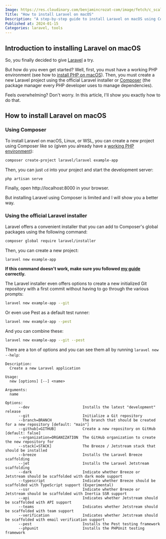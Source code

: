 ```yaml
---
Image: https://res.cloudinary.com/benjamincrozat-com/image/fetch/c_scale,f_webp,q_auto,w_1200/https://github.com/benjamincrozat/content/assets/3613731/abd33b35-a318-41e7-859c-7dab1e8010fe
Title: "How to install Laravel on macOS"
Description: "A step-by-step guide to install Laravel on macOS using Composer or the official Laravel installer."
Published at: 2024-01-15
Categories: laravel, tools
---
```


## Introduction to installing Laravel on macOS

So, you finally decided to give [Laravel](https://laravel.com) a try.

But how do you even get started? Well, first, you must have a working PHP environment (see how to [install PHP on macOS](https://benjamincrozat.com/install-php-mac-laravel-valet)). Then, you must create a new Laravel project using the official Laravel installer or [Composer](https://getcomposer.org) (the package manager every PHP developer uses to manage dependencies).

Feels overwhelming? Don't worry. In this article, I'll show you exactly how to do that.

## How to install Laravel on macOS

### Using Composer

To install Laravel on macOS, Linux, or WSL, you can create a new project using Composer like so (given you already have a [working PHP environment](https://benjamincrozat.com/install-php-mac-laravel-valet)):

```bash
composer create-project laravel/laravel example-app
```

Then, you can just `cd` into your project and start the development server:

```bash
php artisan serve
```

Finally, open http://localhost:8000 in your browser.

But installing Laravel using Composer is limited and I will show you a better way.

### Using the official Laravel installer

Laravel offers a convenient installer that you can add to Composer's global packages using the following command:

```bash
composer global require laravel/installer
```

Then, you can create a new project:

```bash
laravel new example-app
```

**If this command doesn't work, make sure you followed [my guide](https://benjamincrozat.com/install-php-mac-laravel-valet) correctly.**

The Laravel installer even offers options to create a new initialized Git repository with a first commit without having to go through the various prompts:

```bash
laravel new example-app --git
```

Or even use Pest as a default test runner:

```Bash
laravel new example-app --pest
```

And you can combine these:

```bash
laravel new example-app --git --pest
```

There are a ton of options and you can see them all by running `laravel new --help`:

```
Description:
  Create a new Laravel application

Usage:
  new [options] [--] <name>

Arguments:
  name                             

Options:
      --dev                        Installs the latest "development" release
      --git                        Initialize a Git repository
      --branch=BRANCH              The branch that should be created for a new repository [default: "main"]
      --github[=GITHUB]            Create a new repository on GitHub [default: false]
      --organization=ORGANIZATION  The GitHub organization to create the new repository for
      --stack[=STACK]              The Breeze / Jetstream stack that should be installed
      --breeze                     Installs the Laravel Breeze scaffolding
      --jet                        Installs the Laravel Jetstream scaffolding
      --dark                       Indicate whether Breeze or Jetstream should be scaffolded with dark mode support
      --typescript                 Indicate whether Breeze should be scaffolded with TypeScript support (Experimental)
      --ssr                        Indicate whether Breeze or Jetstream should be scaffolded with Inertia SSR support
      --api                        Indicates whether Jetstream should be scaffolded with API support
      --teams                      Indicates whether Jetstream should be scaffolded with team support
      --verification               Indicates whether Jetstream should be scaffolded with email verification support
      --pest                       Installs the Pest testing framework
      --phpunit                    Installs the PHPUnit testing framework
```
